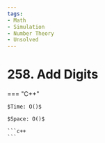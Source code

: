 ```yaml
---
tags:
- Math
- Simulation
- Number Theory
- Unsolved
---
```



# 258. Add Digits

=== "C++"

    $Time: O()$

    $Space: O()$

    ```c++
    ```